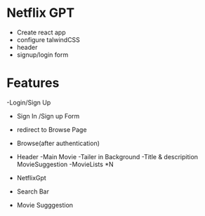 # Netflix GPT

- Create react app
- configure talwindCSS
- header
- signup/login form
# Features

-Login/Sign Up
-  Sign In /Sign up Form
- redirect to Browse Page
- Browse(after authentication)
- Header
-Main Movie
-Tailer in Background
-Title & descripition
MovieSuggestion
-MovieLists *N


- NetflixGpt
- Search Bar
- Movie Sugggestion
